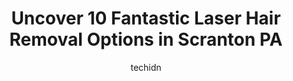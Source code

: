 ---
layout: ampstory
image: https://i0.wp.com/www.depkes.org/wp-content/uploads/2023/06/laser-hair-removal-0-in-scranton-pa-1685831947.jpeg?resize=640,853
author: techidn
featured: false
description: Discover the impressive array of Laser Hair Removal options in Scranton PA, where you can find 10 of the largest Laser Hair Removal establishments in the area. From renowned classics to hidd
title: Uncover 10 Fantastic Laser Hair Removal Options in Scranton PA
cover:
   title: Uncover 10 Fantastic Laser Hair Removal Options in Scranton PA
   subtitle: Rickpate
   background: https://www.depkes.org/wp-content/uploads/2023/06/laser-hair-removal-0-in-scranton-pa-1685831947.jpeg

pages: 
 - layout: thirds
   top: <h1>#1 Sanderson Place Spa & Salon</h1>
   bottom: "<p>Autumn is fantastic!Her specialty may be creative coloring, like mermaid hair, but she does amazing with my request of brown/blonde, no red or auburn or copper colors. Sh</p>"
   background: https://www.depkes.org/wp-content/uploads/2023/06/laser-hair-removal-1-in-scranton-pa-1685831947.png
   backgroundblur: true
 - layout: thirds
   top: <h1>#2 LMG Cosmetics</h1>
   bottom: "<p>Ive been going to LMG Cosmetics now for almost 2 years and I would never go anywhere else for my skincare or aesthetic needs! Amanda is brilliant and knowledgeable and</p>"
   background: https://www.depkes.org/wp-content/uploads/2023/06/laser-hair-removal-2-in-scranton-pa-1685831948.jpeg
   cta:
      link: https://www.depkes.org/blog/uncover-10-fantastic-laser-hair-removal-options-in-scranton-pa/
      text: Uncover 10 Fantastic Laser Hair Removal Options in Scranton PA
 - layout: thirds
   top: <h1>#3 Blossom Beauty</h1>
   bottom: "<p>2727 N Main Ave, Scranton, PA 18508, United States</p>"
   background: https://www.depkes.org/wp-content/uploads/2023/06/laser-hair-removal-3-in-scranton-pa-1685831949.png
   cta:
      link: https://www.depkes.org/blog/uncover-10-fantastic-laser-hair-removal-options-in-scranton-pa/
      text: Uncover 10 Fantastic Laser Hair Removal Options in Scranton PA
 - layout: thirds
   top: <h1>#4 Nabi Medical Aesthetics</h1>
   bottom: "<p>431 Lackawanna Ave Third floor, Scranton, PA 18503, United States</p>"
   background: https://images.unsplash.com/photo-1527066579998-dbbae57f45ce?ixlib=rb-4.0.3&ixid=MnwxMjA3fDB8MHxwaG90by1wYWdlfHx8fGVufDB8fHx8&auto=format&fit=crop&w=640&h=853&q=80
   cta:
      link: https://www.depkes.org/blog/uncover-10-fantastic-laser-hair-removal-options-in-scranton-pa/
      text: Uncover 10 Fantastic Laser Hair Removal Options in Scranton PA
 - layout: thirds
   top: <h1>#5 Stella Salon & Spa</h1>
   bottom: "<p>150 S Main St, Taylor, PA 18517, United States</p>"
   background: https://images.unsplash.com/photo-1546497974-b213c9efb599?ixlib=rb-4.0.3&ixid=MnwxMjA3fDB8MHxwaG90by1wYWdlfHx8fGVufDB8fHx8&auto=format&fit=crop&w=640&h=853&q=80
   cta:
      link: https://www.depkes.org/blog/uncover-10-fantastic-laser-hair-removal-options-in-scranton-pa/
      text: Uncover 10 Fantastic Laser Hair Removal Options in Scranton PA
 - layout: thirds
   top: <h1>#6 Kelly McCool Salon Spa & Electrolysis</h1>
   bottom: "<p>1016 River St, Scranton, PA 18505, United States</p>"
   background: https://images.unsplash.com/photo-1515405295579-ba7b45403062?ixlib=rb-4.0.3&ixid=MnwxMjA3fDB8MHxwaG90by1wYWdlfHx8fGVufDB8fHx8&auto=format&fit=crop&w=640&h=853&q=80
   cta:
      link: https://www.depkes.org/blog/uncover-10-fantastic-laser-hair-removal-options-in-scranton-pa/
      text: Uncover 10 Fantastic Laser Hair Removal Options in Scranton PA
 - layout: thirds
   top: <h1>#7 Synergy Salon and Spa</h1>
   bottom: "<p>3 W Olive St # 209, Scranton, PA 18508, United States</p>"
   background: https://images.unsplash.com/photo-1553949345-eb786bb3f7ba?ixlib=rb-4.0.3&ixid=MnwxMjA3fDB8MHxwaG90by1wYWdlfHx8fGVufDB8fHx8&auto=format&fit=crop&w=640&h=853&q=80
   cta:
      link: https://www.depkes.org/blog/uncover-10-fantastic-laser-hair-removal-options-in-scranton-pa/
      text: Uncover 10 Fantastic Laser Hair Removal Options in Scranton PA
 - layout: thirds
   middle: Continue reading...
   background: https://images.unsplash.com/photo-1620421680010-0766ff230392?ixlib=rb-4.0.3&ixid=MnwxMjA3fDB8MHxwaG90by1wYWdlfHx8fGVufDB8fHx8&auto=format&fit=crop&w=640&h=853&q=80
   cta:
      link: https://www.depkes.org/blog/uncover-10-fantastic-laser-hair-removal-options-in-scranton-pa/
      text: Uncover 10 Fantastic Laser Hair Removal Options in Scranton PA
      
---